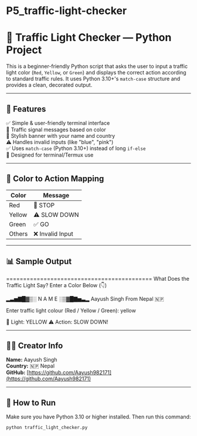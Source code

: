 # P5_traffic-light-checker

# 🚦 Traffic Light Checker — Python Project

This is a beginner-friendly Python script that asks the user to input a traffic light color (`Red`, `Yellow`, or `Green`) and displays the correct action according to standard traffic rules. It uses Python 3.10+'s `match-case` structure and provides a clean, decorated output.

---

## 📌 Features

✅ Simple & user-friendly terminal interface  
🚦 Traffic signal messages based on color  
🎨 Stylish banner with your name and country  
⚠️ Handles invalid inputs (like "blue", "pink")  
✅ Uses `match-case` (Python 3.10+) instead of long `if-else`  
📍 Designed for terminal/Termux use

---

## 🚦 Color to Action Mapping

| Color   | Message           |
|---------|-------------------|
| Red     | 🛑 STOP           |
| Yellow  | ⚠️ SLOW DOWN      |
| Green   | ✅ GO             |
| Others  | ❌ Invalid Input  |

---

## 📊 Sample Output

=========================================== What Does the Traffic Light Say? Enter a Color Below (👇)

▂▃▅▇█▓▒░ N A M E ░▒▓█▇▅▃▂
Aayush Singh
From Nepal 🇳🇵

Enter traffic light colour (Red / Yellow / Green): yellow

🚦 Light: YELLOW
⚠️ Action: SLOW DOWN!

---

## 🧑‍💻 Creator Info

**Name:** Aayush Singh  
**Country:** 🇳🇵 Nepal  
**GitHub:** [https://github.com/Aayush982171](https://github.com/Aayush982171)

---

## 🔧 How to Run

Make sure you have Python 3.10 or higher installed. Then run this command:

```bash
python traffic_light_checker.py
